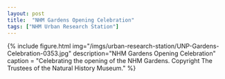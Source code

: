 ```yaml
---
layout: post
title:  "NHM Gardens Opening Celebration"
tags: ["NHM Urban Research Station"]
---
```


{% include figure.html img="/imgs/urban-research-station/UNP-Gardens-Celebration-0353.jpg"
  description="NHM Gardens Opening Celebration"
  caption = "Celebrating the opening of the NHM Gardens. Copyright The Trustees of the Natural History Museum." %}
  
